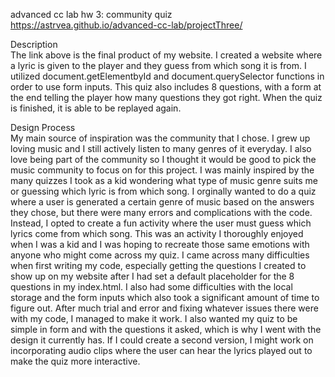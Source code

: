 advanced cc lab hw 3: community quiz  
https://astrvea.github.io/advanced-cc-lab/projectThree/  

Description  
The link above is the final product of my website. I created a website where a lyric is given to the player and they guess from which song it is from. I utilized document.getElementbyId and document.querySelector functions in order to use form inputs. This quiz also includes 8 questions, with a form at the end telling the player how many questions they got right. When the quiz is finished, it is able to be replayed again.  

Design Process  
My main source of inspiration was the community that I chose. I grew up loving music and I still actively listen to many genres of it everyday. I also love being part of the community so I thought it would be good to pick the music community to focus on for this project. I was mainly inspired by the many quizzes I took as a kid wondering what type of music genre suits me or guessing which lyric is from which song. I orginally wanted to do a quiz where a user is generated a certain genre of music based on the answers they chose, but there were many errors and complications with the code. Instead, I opted to create a fun activity where the user must guess which lyrics come from which song. This was an activity I thoroughly enjoyed when I was a kid and I was hoping to recreate those same emotions with anyone who might come across my quiz. I came across many difficulties when first writing my code, especially getting the questions I created to show up on my website after I had set a default placeholder for the 8 questions in my index.html. I also had some difficulties with the local storage and the form inputs which also took a significant amount of time to figure out. After much trial and error and fixing whatever issues there were with my code, I managed to make it work. I also wanted my quiz to be simple in form and with the questions it asked, which is why I went with the design it currently has. If I could create a second version, I might work on incorporating audio clips where the user can hear the lyrics played out to make the quiz more interactive.  